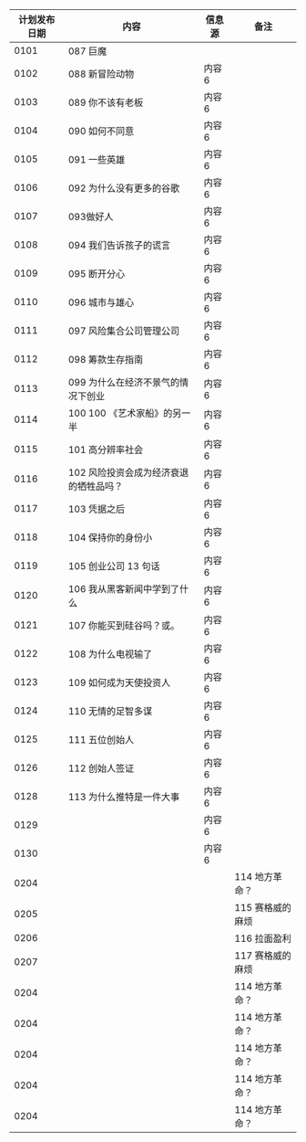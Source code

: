 | 计划发布日期 | 内容 | 信息源 |备注|
|---------|---------|---------|-|
| 0101   | 087 巨魔 |  |
| 0102   |088 新冒险动物  | 内容6   |  |
| 0103   |089 你不该有老板  | 内容6   |  |
| 0104   | 090 如何不同意 | 内容6   |  |
| 0105   |091 一些英雄  | 内容6   |  |
| 0106   | 092 为什么没有更多的谷歌 | 内容6   |  |
| 0107   | 093做好人 | 内容6   |  |
| 0108   | 094 我们告诉孩子的谎言 | 内容6   |  |
| 0109   |095 断开分心  | 内容6   |  |
| 0110   | 096 城市与雄心 | 内容6   |  |
| 0111   | 097 风险集合公司管理公司 | 内容6   |  |
| 0112   | 098 筹款生存指南 | 内容6   |  |
| 0113   | 099 为什么在经济不景气的情况下创业 | 内容6   |  |
| 0114   | 100 100 《艺术家船》的另一半 | 内容6   |  |
| 0115   | 101 高分辨率社会 | 内容6   |  |
| 0116   | 102 风险投资会成为经济衰退的牺牲品吗？ | 内容6   |  |
| 0117   | 103 凭据之后 | 内容6   |  |
| 0118   | 104 保持你的身份小 | 内容6   |  |
| 0119   | 105 创业公司 13 句话 | 内容6   |  |
| 0120   | 106 我从黑客新闻中学到了什么 | 内容6   |  |
| 0121   | 107 你能买到硅谷吗？或。 | 内容6   |  |
| 0122   |  108 为什么电视输了| 内容6   |  |
| 0123   |  109 如何成为天使投资人| 内容6   |  |
| 0124   | 110 无情的足智多谋 | 内容6   |  |
| 0125   |  111 五位创始人| 内容6   |  |
| 0126   | 112 创始人签证 | 内容6   |  |
| 0128   |  113 为什么推特是一件大事| 内容6   |  |
| 0129   |  | 内容6   |  |
| 0130   |  | 内容6   |  |
| 0204   |  | |114 地方革命？  |
| 0205   |  | |115 赛格威的麻烦|
| 0206   |  | |116  拉面盈利|
| 0207   |  | |117 赛格威的麻烦|
| 0204   |  | |114 地方革命？  |
| 0204   |  | |114 地方革命？  |
| 0204   |  | |114 地方革命？  |
| 0204   |  | |114 地方革命？  |
| 0204   |  | |114 地方革命？  |
